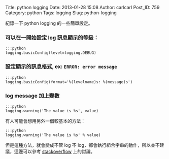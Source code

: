 Title: python logging
Date: 2013-01-28 15:08
Author: carlcarl
Post_ID: 759
Category: python
Tags: logging
Slug: python-logging

紀錄一下 python logging 的一些簡單設定。  
<!--more-->

### 可以在一開始設定 log 訊息顯示的等級：
	:::python
	logging.basicConfig(level=logging.DEBUG)

### 設定顯示的訊息格式, ex: `ERROR: error message`

	:::python
	logging.basicConfig(format='%(levelname)s: %(message)s')

### log message 加上變數
	
	:::python
	logging.warning('The value is %s', value)
	
有人可能會想用另外一個較基本的方法：

	:::python
	logging.warning('The value is %s' % value)
	
但是這種方法，就會變成不管 log 不 log，都會執行組合字串的動作，所以並不建議，這邊可以參考 <a href="http://stackoverflow.com/questions/5082452/python-string-formatting-vs-format">stackoverflow</a> 上的討論。


